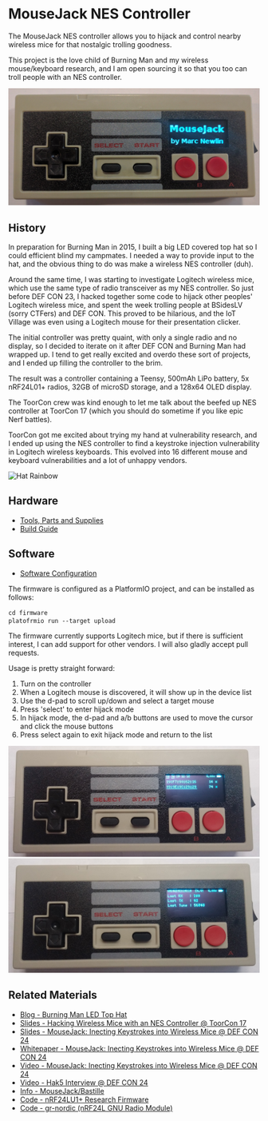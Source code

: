 # MouseJack NES Controller

The MouseJack NES controller allows you to hijack and control nearby wireless mice for that nostalgic trolling goodness.

This project is the love child of Burning Man and my wireless mouse/keyboard research, and I am open sourcing it so that you too can troll people with an NES controller.

![Controller Front](guide/controller.jpg?raw=true)

## History

In preparation for Burning Man in 2015, I built a big LED covered top hat so I could efficient blind my campmates. I needed a way to provide input to the hat, and the obvious thing to do was make a wireless NES controller (duh).

Around the same time, I was starting to investigate Logitech wireless mice, which use the same type of radio transceiver as my NES controller. So just before DEF CON 23, I hacked together some code to hijack other peoples' Logitech wireless mice, and spent the week trolling people at BSidesLV (sorry CTFers) and DEF CON. This proved to be hilarious, and the IoT Village was even using a Logitech mouse for their presentation clicker.

The initial controller was pretty quaint, with only a single radio and no display, so I decided to iterate on it after DEF CON and Burning Man had wrapped up. I tend to get really excited and overdo these sort of projects, and I ended up filling the controller to the brim.

The result was a controller containing a Teensy, 500mAh LiPo battery, 5x nRF24L01+ radios, 32GB of microSD storage, and a 128x64 OLED display.

The ToorCon crew was kind enough to let me talk about the beefed up NES controller at ToorCon 17 (which you should do sometime if you like epic Nerf battles).

ToorCon got me excited about trying my hand at vulnerability research, and I ended up using the NES controller to find a keystroke injection vulnerability in Logitech wireless keyboards. This evolved into 16 different mouse and keyboard vulnerabilities and a lot of unhappy vendors.

![Hat Rainbow](guide/hat-rainbow-controlled.gif?raw=true)

## Hardware

- [Tools, Parts and Supplies](guide/tools-parts-supplies.md)
- [Build Guide](guide/build-guide.md)

## Software

- [Software Configuration](guide/software-config.md)

The firmware is configured as a PlatformIO project, and can be installed as follows:

```
cd firmware
platofrmio run --target upload
```

The firmware currently supports Logitech mice, but if there is sufficient interest, I can add support for other vendors. I will also gladly accept pull requests.

Usage is pretty straight forward:

1. Turn on the controller
2. When a Logitech mouse is discovered, it will show up in the device list
3. Use the d-pad to scroll up/down and select a target mouse
4. Press 'select' to enter hijack mode
5. In hijack mode, the d-pad and a/b buttons are used to move the cursor and click the mouse buttons
6. Press select again to exit hijack mode and return to the list

![Controller Device List](guide/controller-device-list.jpg?raw=true)
![Controller Hijack Mode](guide/controller-hijack.jpg?raw=true)

## Related Materials

- [Blog - Burning Man LED Top Hat](http://www.marcnewlin.me/2015/09/lightwad-top-hat.html)
- [Slides - Hacking Wireless Mice with an NES Controller @ ToorCon 17](docs/marc-newlin-toorcon-17-slides.pdf)
- [Slides - MouseJack: Inecting Keystrokes into Wireless Mice @ DEF CON 24](docs/DEFCON-24-Marc-Newlin-MouseJack-Injecting-Keystrokes-Into-Wireless-Mice.slides.pdf)
- [Whitepaper - MouseJack: Inecting Keystrokes into Wireless Mice @ DEF CON 24](docs/DEFCON-24-Marc-Newlin-MouseJack-Injecting-Keystrokes-Into-Wireless-Mice.whitepaper.pdf)
- [Video - MouseJack: Inecting Keystrokes into Wireless Mice @ DEF CON 24](https://www.youtube.com/watch?v=00A36VABIA4)
- [Video - Hak5 Interview @ DEF CON 24](https://www.hak5.org/episodes/season-20/hak5-2026-def-con-24-warwalking-at-def-con-semaphor-mousejack-and-keysniffer)
- [Info - MouseJack/Bastille](http://www.bastille.net/research/vulnerabilities/mousejack/)
- [Code - nRF24LU1+ Research Firmware](https://github.com/BastilleResearch/nrf-research-firmware)
- [Code - gr-nordic (nRF24L GNU Radio Module)](https://github.com/BastilleResearch/gr-nordic)
